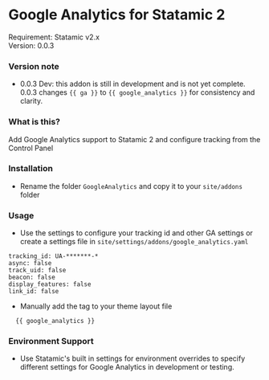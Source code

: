 # Google Analytics for Statamic 2    
Requirement: Statamic v2.x  
Version: 0.0.3  

### Version note
- 0.0.3 Dev: this addon is still in development and is not yet complete. 0.0.3 changes `{{ ga }}` to `{{ google_analytics }}` for consistency and clarity.

### What is this?
Add Google Analytics support to Statamic 2 and configure tracking from the Control Panel

### Installation
- Rename the folder `GoogleAnalytics` and copy it to your `site/addons` folder

### Usage
- Use the settings to configure your tracking id and other GA settings or create a settings file in `site/settings/addons/google_analytics.yaml`
```
tracking_id: UA-*******-*
async: false
track_uid: false
beacon: false
display_features: false
link_id: false
```
- Manually add the tag to your theme layout file

```
  {{ google_analytics }}
```

### Environment Support
- Use Statamic's built in settings for environment overrides to specify different settings for Google Analytics in development or testing.
